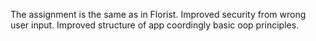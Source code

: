 The assignment is the same as in Florist.
Improved security from wrong user input.
Improved structure of app coordingly basic oop principles.
